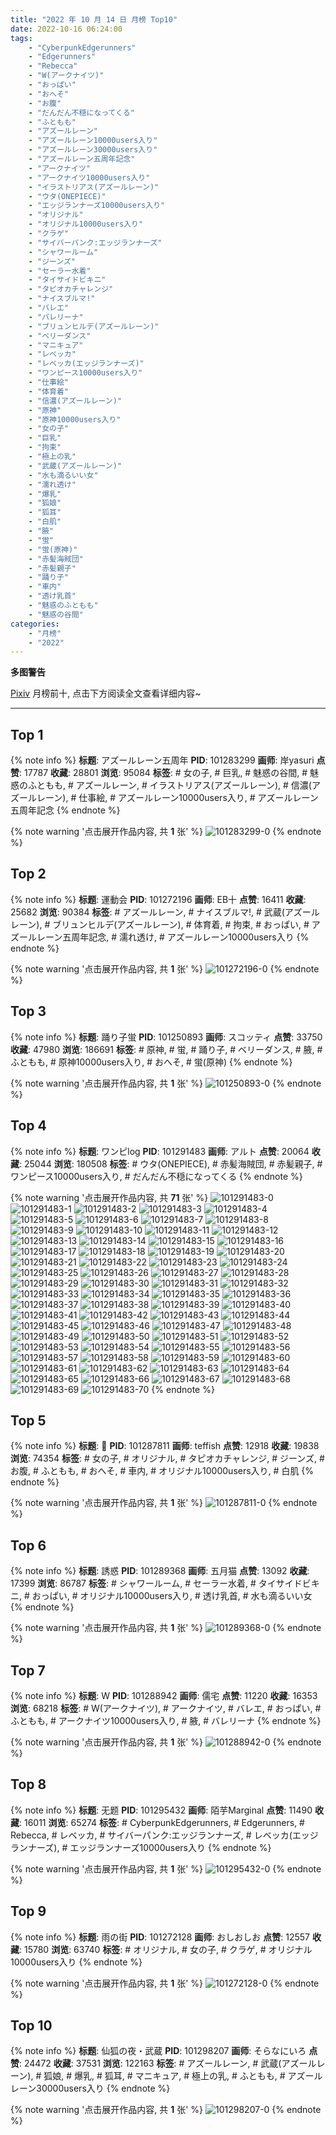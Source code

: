 ```yaml
---
title: "2022 年 10 月 14 日 月榜 Top10"
date: 2022-10-16 06:24:00
tags:
    - "CyberpunkEdgerunners"
    - "Edgerunners"
    - "Rebecca"
    - "W(アークナイツ)"
    - "おっぱい"
    - "おへそ"
    - "お腹"
    - "だんだん不穏になってくる"
    - "ふともも"
    - "アズールレーン"
    - "アズールレーン10000users入り"
    - "アズールレーン30000users入り"
    - "アズールレーン五周年記念"
    - "アークナイツ"
    - "アークナイツ10000users入り"
    - "イラストリアス(アズールレーン)"
    - "ウタ(ONEPIECE)"
    - "エッジランナーズ10000users入り"
    - "オリジナル"
    - "オリジナル10000users入り"
    - "クラゲ"
    - "サイバーパンク:エッジランナーズ"
    - "シャワールーム"
    - "ジーンズ"
    - "セーラー水着"
    - "タイサイドビキニ"
    - "タピオカチャレンジ"
    - "ナイスブルマ!"
    - "バレエ"
    - "バレリーナ"
    - "ブリュンヒルデ(アズールレーン)"
    - "ベリーダンス"
    - "マニキュア"
    - "レベッカ"
    - "レベッカ(エッジランナーズ)"
    - "ワンピース10000users入り"
    - "仕事絵"
    - "体育着"
    - "信濃(アズールレーン)"
    - "原神"
    - "原神10000users入り"
    - "女の子"
    - "巨乳"
    - "拘束"
    - "極上の乳"
    - "武蔵(アズールレーン)"
    - "水も滴るいい女"
    - "濡れ透け"
    - "爆乳"
    - "狐娘"
    - "狐耳"
    - "白肌"
    - "腋"
    - "蛍"
    - "蛍(原神)"
    - "赤髪海賊団"
    - "赤髪親子"
    - "踊り子"
    - "車内"
    - "透け乳首"
    - "魅惑のふともも"
    - "魅惑の谷間"
categories:
    - "月榜"
    - "2022"
---
```


<i class="fa fa-triangle-exclamation"></i>**多图警告**<i class="fa fa-triangle-exclamation"></i>

[Pixiv](https://www.pixiv.net/) 月榜前十, 点击下方阅读全文查看详细内容~

<!-- more -->

---

## Top 1

{% note info %}
**标题**: アズールレーン五周年
**PID**: 101283299 **画师**: 岸yasuri
**点赞**: 17787 **收藏**: 28801 **浏览**: 95084
**标签**: # 女の子, # 巨乳, # 魅惑の谷間, # 魅惑のふともも, # アズールレーン, # イラストリアス(アズールレーン), # 信濃(アズールレーン), # 仕事絵, # アズールレーン10000users入り, # アズールレーン五周年記念
{% endnote %}

{% note warning '点击展开作品内容, 共 **1** 张' %}
![101283299-0](https://i.pixiv.re/img-original/img/2022/09/17/13/59/59/101283299_p0.png)
{% endnote %}

## Top 2

{% note info %}
**标题**: 運動会
**PID**: 101272196 **画师**: EB十
**点赞**: 16411 **收藏**: 25682 **浏览**: 90384
**标签**: # アズールレーン, # ナイスブルマ!, # 武蔵(アズールレーン), # ブリュンヒルデ(アズールレーン), # 体育着, # 拘束, # おっぱい, # アズールレーン五周年記念, # 濡れ透け, # アズールレーン10000users入り
{% endnote %}

{% note warning '点击展开作品内容, 共 **1** 张' %}
![101272196-0](https://i.pixiv.re/img-original/img/2022/09/17/00/00/11/101272196_p0.png)
{% endnote %}

## Top 3

{% note info %}
**标题**: 踊り子蛍
**PID**: 101250893 **画师**: スコッティ
**点赞**: 33750 **收藏**: 47980 **浏览**: 186691
**标签**: # 原神, # 蛍, # 踊り子, # ベリーダンス, # 腋, # ふともも, # 原神10000users入り, # おへそ, # 蛍(原神)
{% endnote %}

{% note warning '点击展开作品内容, 共 **1** 张' %}
![101250893-0](https://i.pixiv.re/img-original/img/2022/09/17/23/15/10/101250893_p0.jpg)
{% endnote %}

## Top 4

{% note info %}
**标题**: ワンピlog
**PID**: 101291483 **画师**: アルト
**点赞**: 20064 **收藏**: 25044 **浏览**: 180508
**标签**: # ウタ(ONEPIECE), # 赤髪海賊団, # 赤髪親子, # ワンピース10000users入り, # だんだん不穏になってくる
{% endnote %}

{% note warning '点击展开作品内容, 共 **71** 张' %}
![101291483-0](https://i.pixiv.re/img-original/img/2022/09/17/20/43/44/101291483_p0.jpg)
![101291483-1](https://i.pixiv.re/img-original/img/2022/09/17/20/43/44/101291483_p1.jpg)
![101291483-2](https://i.pixiv.re/img-original/img/2022/09/17/20/43/44/101291483_p2.jpg)
![101291483-3](https://i.pixiv.re/img-original/img/2022/09/17/20/43/44/101291483_p3.jpg)
![101291483-4](https://i.pixiv.re/img-original/img/2022/09/17/20/43/44/101291483_p4.jpg)
![101291483-5](https://i.pixiv.re/img-original/img/2022/09/17/20/43/44/101291483_p5.jpg)
![101291483-6](https://i.pixiv.re/img-original/img/2022/09/17/20/43/44/101291483_p6.jpg)
![101291483-7](https://i.pixiv.re/img-original/img/2022/09/17/20/43/44/101291483_p7.jpg)
![101291483-8](https://i.pixiv.re/img-original/img/2022/09/17/20/43/44/101291483_p8.jpg)
![101291483-9](https://i.pixiv.re/img-original/img/2022/09/17/20/43/44/101291483_p9.jpg)
![101291483-10](https://i.pixiv.re/img-original/img/2022/09/17/20/43/44/101291483_p10.jpg)
![101291483-11](https://i.pixiv.re/img-original/img/2022/09/17/20/43/44/101291483_p11.jpg)
![101291483-12](https://i.pixiv.re/img-original/img/2022/09/17/20/43/44/101291483_p12.jpg)
![101291483-13](https://i.pixiv.re/img-original/img/2022/09/17/20/43/44/101291483_p13.jpg)
![101291483-14](https://i.pixiv.re/img-original/img/2022/09/17/20/43/44/101291483_p14.jpg)
![101291483-15](https://i.pixiv.re/img-original/img/2022/09/17/20/43/44/101291483_p15.jpg)
![101291483-16](https://i.pixiv.re/img-original/img/2022/09/17/20/43/44/101291483_p16.jpg)
![101291483-17](https://i.pixiv.re/img-original/img/2022/09/17/20/43/44/101291483_p17.jpg)
![101291483-18](https://i.pixiv.re/img-original/img/2022/09/17/20/43/44/101291483_p18.jpg)
![101291483-19](https://i.pixiv.re/img-original/img/2022/09/17/20/43/44/101291483_p19.jpg)
![101291483-20](https://i.pixiv.re/img-original/img/2022/09/17/20/43/44/101291483_p20.jpg)
![101291483-21](https://i.pixiv.re/img-original/img/2022/09/17/20/43/44/101291483_p21.jpg)
![101291483-22](https://i.pixiv.re/img-original/img/2022/09/17/20/43/44/101291483_p22.jpg)
![101291483-23](https://i.pixiv.re/img-original/img/2022/09/17/20/43/44/101291483_p23.jpg)
![101291483-24](https://i.pixiv.re/img-original/img/2022/09/17/20/43/44/101291483_p24.jpg)
![101291483-25](https://i.pixiv.re/img-original/img/2022/09/17/20/43/44/101291483_p25.jpg)
![101291483-26](https://i.pixiv.re/img-original/img/2022/09/17/20/43/44/101291483_p26.jpg)
![101291483-27](https://i.pixiv.re/img-original/img/2022/09/17/20/43/44/101291483_p27.jpg)
![101291483-28](https://i.pixiv.re/img-original/img/2022/09/17/20/43/44/101291483_p28.jpg)
![101291483-29](https://i.pixiv.re/img-original/img/2022/09/17/20/43/44/101291483_p29.jpg)
![101291483-30](https://i.pixiv.re/img-original/img/2022/09/17/20/43/44/101291483_p30.jpg)
![101291483-31](https://i.pixiv.re/img-original/img/2022/09/17/20/43/44/101291483_p31.jpg)
![101291483-32](https://i.pixiv.re/img-original/img/2022/09/17/20/43/44/101291483_p32.jpg)
![101291483-33](https://i.pixiv.re/img-original/img/2022/09/17/20/43/44/101291483_p33.jpg)
![101291483-34](https://i.pixiv.re/img-original/img/2022/09/17/20/43/44/101291483_p34.jpg)
![101291483-35](https://i.pixiv.re/img-original/img/2022/09/17/20/43/44/101291483_p35.jpg)
![101291483-36](https://i.pixiv.re/img-original/img/2022/09/17/20/43/44/101291483_p36.jpg)
![101291483-37](https://i.pixiv.re/img-original/img/2022/09/17/20/43/44/101291483_p37.jpg)
![101291483-38](https://i.pixiv.re/img-original/img/2022/09/17/20/43/44/101291483_p38.jpg)
![101291483-39](https://i.pixiv.re/img-original/img/2022/09/17/20/43/44/101291483_p39.jpg)
![101291483-40](https://i.pixiv.re/img-original/img/2022/09/17/20/43/44/101291483_p40.jpg)
![101291483-41](https://i.pixiv.re/img-original/img/2022/09/17/20/43/44/101291483_p41.jpg)
![101291483-42](https://i.pixiv.re/img-original/img/2022/09/17/20/43/44/101291483_p42.jpg)
![101291483-43](https://i.pixiv.re/img-original/img/2022/09/17/20/43/44/101291483_p43.jpg)
![101291483-44](https://i.pixiv.re/img-original/img/2022/09/17/20/43/44/101291483_p44.jpg)
![101291483-45](https://i.pixiv.re/img-original/img/2022/09/17/20/43/44/101291483_p45.jpg)
![101291483-46](https://i.pixiv.re/img-original/img/2022/09/17/20/43/44/101291483_p46.jpg)
![101291483-47](https://i.pixiv.re/img-original/img/2022/09/17/20/43/44/101291483_p47.jpg)
![101291483-48](https://i.pixiv.re/img-original/img/2022/09/17/20/43/44/101291483_p48.jpg)
![101291483-49](https://i.pixiv.re/img-original/img/2022/09/17/20/43/44/101291483_p49.jpg)
![101291483-50](https://i.pixiv.re/img-original/img/2022/09/17/20/43/44/101291483_p50.jpg)
![101291483-51](https://i.pixiv.re/img-original/img/2022/09/17/20/43/44/101291483_p51.jpg)
![101291483-52](https://i.pixiv.re/img-original/img/2022/09/17/20/43/44/101291483_p52.jpg)
![101291483-53](https://i.pixiv.re/img-original/img/2022/09/17/20/43/44/101291483_p53.jpg)
![101291483-54](https://i.pixiv.re/img-original/img/2022/09/17/20/43/44/101291483_p54.jpg)
![101291483-55](https://i.pixiv.re/img-original/img/2022/09/17/20/43/44/101291483_p55.jpg)
![101291483-56](https://i.pixiv.re/img-original/img/2022/09/17/20/43/44/101291483_p56.jpg)
![101291483-57](https://i.pixiv.re/img-original/img/2022/09/17/20/43/44/101291483_p57.jpg)
![101291483-58](https://i.pixiv.re/img-original/img/2022/09/17/20/43/44/101291483_p58.jpg)
![101291483-59](https://i.pixiv.re/img-original/img/2022/09/17/20/43/44/101291483_p59.jpg)
![101291483-60](https://i.pixiv.re/img-original/img/2022/09/17/20/43/44/101291483_p60.jpg)
![101291483-61](https://i.pixiv.re/img-original/img/2022/09/17/20/43/44/101291483_p61.jpg)
![101291483-62](https://i.pixiv.re/img-original/img/2022/09/17/20/43/44/101291483_p62.jpg)
![101291483-63](https://i.pixiv.re/img-original/img/2022/09/17/20/43/44/101291483_p63.jpg)
![101291483-64](https://i.pixiv.re/img-original/img/2022/09/17/20/43/44/101291483_p64.jpg)
![101291483-65](https://i.pixiv.re/img-original/img/2022/09/17/20/43/44/101291483_p65.jpg)
![101291483-66](https://i.pixiv.re/img-original/img/2022/09/17/20/43/44/101291483_p66.jpg)
![101291483-67](https://i.pixiv.re/img-original/img/2022/09/17/20/43/44/101291483_p67.jpg)
![101291483-68](https://i.pixiv.re/img-original/img/2022/09/17/20/43/44/101291483_p68.jpg)
![101291483-69](https://i.pixiv.re/img-original/img/2022/09/17/20/43/44/101291483_p69.jpg)
![101291483-70](https://i.pixiv.re/img-original/img/2022/09/17/20/43/44/101291483_p70.jpg)
{% endnote %}

## Top 5

{% note info %}
**标题**: 🥤
**PID**: 101287811 **画师**: teffish
**点赞**: 12918 **收藏**: 19838 **浏览**: 74354
**标签**: # 女の子, # オリジナル, # タピオカチャレンジ, # ジーンズ, # お腹, # ふともも, # おへそ, # 車内, # オリジナル10000users入り, # 白肌
{% endnote %}

{% note warning '点击展开作品内容, 共 **1** 张' %}
![101287811-0](https://i.pixiv.re/img-original/img/2022/09/17/18/16/40/101287811_p0.jpg)
{% endnote %}

## Top 6

{% note info %}
**标题**: 誘惑
**PID**: 101289368 **画师**: 五月猫
**点赞**: 13092 **收藏**: 17399 **浏览**: 86787
**标签**: # シャワールーム, # セーラー水着, # タイサイドビキニ, # おっぱい, # オリジナル10000users入り, # 透け乳首, # 水も滴るいい女
{% endnote %}

{% note warning '点击展开作品内容, 共 **1** 张' %}
![101289368-0](https://i.pixiv.re/img-original/img/2022/09/17/19/20/33/101289368_p0.jpg)
{% endnote %}

## Top 7

{% note info %}
**标题**: W
**PID**: 101288942 **画师**: 儒宅
**点赞**: 11220 **收藏**: 16353 **浏览**: 68218
**标签**: # W(アークナイツ), # アークナイツ, # バレエ, # おっぱい, # ふともも, # アークナイツ10000users入り, # 腋, # バレリーナ
{% endnote %}

{% note warning '点击展开作品内容, 共 **1** 张' %}
![101288942-0](https://i.pixiv.re/img-original/img/2022/09/18/01/18/34/101288942_p0.jpg)
{% endnote %}

## Top 8

{% note info %}
**标题**: 无题
**PID**: 101295432 **画师**: 陌芋Marginal
**点赞**: 11490 **收藏**: 16011 **浏览**: 65274
**标签**: # CyberpunkEdgerunners, # Edgerunners, # Rebecca, # レベッカ, # サイバーパンク:エッジランナーズ, # レベッカ(エッジランナーズ), # エッジランナーズ10000users入り
{% endnote %}

{% note warning '点击展开作品内容, 共 **1** 张' %}
![101295432-0](https://i.pixiv.re/img-original/img/2022/09/17/23/03/07/101295432_p0.jpg)
{% endnote %}

## Top 9

{% note info %}
**标题**: 雨の街
**PID**: 101272128 **画师**: おしおしお
**点赞**: 12557 **收藏**: 15780 **浏览**: 63740
**标签**: # オリジナル, # 女の子, # クラゲ, # オリジナル10000users入り
{% endnote %}

{% note warning '点击展开作品内容, 共 **1** 张' %}
![101272128-0](https://i.pixiv.re/img-original/img/2022/09/17/00/00/01/101272128_p0.png)
{% endnote %}

## Top 10

{% note info %}
**标题**: 仙狐の夜・武蔵
**PID**: 101298207 **画师**: そらなにいろ
**点赞**: 24472 **收藏**: 37531 **浏览**: 122163
**标签**: # アズールレーン, # 武蔵(アズールレーン), # 狐娘, # 爆乳, # 狐耳, # マニキュア, # 極上の乳, # ふともも, # アズールレーン30000users入り
{% endnote %}

{% note warning '点击展开作品内容, 共 **1** 张' %}
![101298207-0](https://i.pixiv.re/img-original/img/2022/09/18/00/34/11/101298207_p0.png)
{% endnote %}
